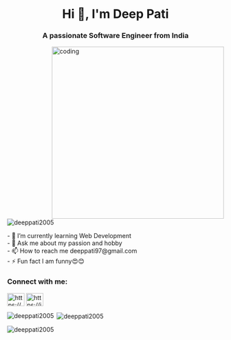 <h1 align="center">Hi 👋, I'm Deep Pati</h1>
    <h3 align="center">A passionate Software Engineer from India</h3>
    <img
      align="right"
      width="400"
      src="https://i.pinimg.com/originals/81/17/8b/81178b47a8598f0c81c4799f2cdd4057.gif"
      alt="coding"
    />
    <p align="left">
      <img
        src="https://komarev.com/ghpvc/?username=deeppati2005&label=Profile%20views&color=0e75b6&style=flat"
        alt="deeppati2005"
      />
    </p>
    - 🌱 I’m currently learning Web Development
    <br />
    - 💬 Ask me about my passion and hobby
    <br />
    - 📫 How to reach me deeppati97@gmail.com
    <br />
    - ⚡ Fun fact I am funny😍😊
    <br />
    <h3 align="left">Connect with me:</h3>
    <p align="left">
      <a href="https://fb.com/deep98322" target="blank"
        ><img
          align="center"
          src="https://upload.wikimedia.org/wikipedia/commons/thumb/1/1b/Facebook_icon.svg/2048px-Facebook_icon.svg.png"
          alt="https://www.facebook.com/deep98322"
          height="30"
          width="40"
      /></a>
      <a href="https://instagram.com/https.mr.deep_" target="blank"
        ><img
          align="center"
          src="https://upload.wikimedia.org/wikipedia/commons/thumb/9/95/Instagram_logo_2022.svg/225px-Instagram_logo_2022.svg.png"
          alt="https://instagram.com/https.mr.deep_"
          height="30"
          width="40"
      /></a>
    </p>
    </p>
    <p>
      <img
        align="left"
        src="https://github-readme-stats.vercel.app/api/top-langs?username=deeppati2005&show_icons=true&locale=en&layout=compact"
        alt="deeppati2005"
      />
    </p>
    <p>
      &nbsp;<img
        align="center"
        src="https://github-readme-stats.vercel.app/api?username=deeppati2005&show_icons=true&locale=en"
        alt="deeppati2005"
      />
    </p>
    <p>
      <img
        align="center"
        src="https://github-readme-streak-stats.herokuapp.com/?user=deeppati2005&"
        alt="deeppati2005"
      />
    </p>
